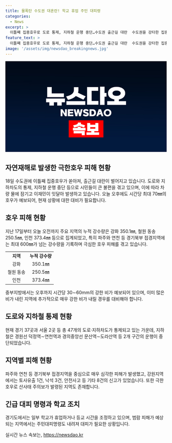 ```yaml
---
title: 물폭탄 수도권 대혼란! 학교 휴업 주민 대피령
categories:
  - News
excerpt: >
  이틀째 집중호우로 도로 통제, 지하철 운행 중단…수도권 출근길 대란  수도권을 강타한 집중호우로 도로와 지하차도가 통제되고, 지하철 운행이 중단되며 출근길 대란이 벌어졌다. 호우로 침수된 차량과 이재민이 속출하고, 특히 충청지역에서는 인명피해가 발생했다. 더 많은 비가 예보되어 상황이 악화될 전망이다. (150자)
feature_text: >
  이틀째 집중호우로 도로 통제, 지하철 운행 중단…수도권 출근길 대란  수도권을 강타한 집중호우로 도로와 지하차도가 통제되고, 지하철 운행이 중단되며 출근길 대란이 벌어졌다. 호우로 침수된 차량과 이재민이 속출하고, 특히 충청지역에서는 인명피해가 발생했다. 더 많은 비가 예보되어 상황이 악화될 전망이다. (150자)
image: '/assets/img/newsdao_breakingnews.jpg'
---
```


<p><img src="/assets/img/newsdao_breakingnews.jpg" alt="ranknews 속보" /></p>

<h2 data-ke-size="size26">자연재해로 발생한 극한호우 피해 현황</h2>

<p data-ke-size="size16">18일 수도권에 이틀째 집중호우가 쏟아져, 출근길 대란이 벌어지고 있습니다. 도로와 지하차도의 통제, 지하철 운행 중단 등으로 시민들이 큰 불편을 겪고 있으며, 이에 따라 차량 물에 잠기고 이재민이 잇달아 발생하고 있습니다. 오늘 오후에도 시간당 최대 70㎜의 호우가 예보되어, 현재 상황에 대한 대비가 필요합니다.</p>

<h2 data-ke-size="size26">호우 피해 현황</h2>

<p data-ke-size="size16">지난 17일부터 오늘 오전까지 주요 지역의 누적 강수량은 강화 350.1㎜, 철원 동송 250.5㎜, 인천 373.4㎜ 등으로 집계되었고, 특히 파주와 연천 등 경기북부 접경지역에는 최대 600㎜가 넘는 강수량을 기록하며 극심한 호우 피해를 겪고 있습니다.</p>

<table>
  <tr>
    <td style="text-align: center; height: 17px;"><b>지역</b></td>
    <td style="text-align: center; height: 17px;"><b>누적 강수량</b></td>
  </tr>
  <tr>
    <td style="text-align: center; height: 17px;">강화</td>
    <td style="text-align: center; height: 17px;">350.1㎜</td>
  </tr>
  <tr>
    <td style="text-align: center; height: 17px;">철원 동송</td>
    <td style="text-align: center; height: 17px;">250.5㎜</td>
  </tr>
  <tr>
    <td style="text-align: center; height: 17px;">인천</td>
    <td style="text-align: center; height: 17px;">373.4㎜</td>
  </tr>
</table>

<p data-ke-size="size16">중부지방에서는 오후까지 시간당 30∼60mm의 강한 비가 예보되어 있으며, 이미 많은 비가 내린 지역에 추가적으로 매우 강한 비가 내릴 경우를 대비해야 합니다.</p>

<h2 data-ke-size="size26">도로와 지하철 통제 현황</h2>

<p data-ke-size="size16">현재 경기 37곳과 서울 2곳 등 총 47개의 도로·지하차도가 통제되고 있는 가운데, 지하철은 경원선 덕정역∼연천역과 경의중앙선 문산역∼도라산역 등 2개 구간의 운행이 중단되었습니다.</p>

<h2 data-ke-size="size26">지역별 피해 현황</h2>

<p data-ke-size="size16">파주와 연천 등 경기북부 접경지역을 중심으로 매우 심각한 피해가 발생했고, 강원지역에서는 토사유출 1건, 낙석 3건, 안전사고 등 기타 8건의 신고가 있었습니다. 또한 극한호우로 산사태 주의보가 발령된 지역도 존재합니다.</p>

<h2 data-ke-size="size26">긴급 대피 명령과 학교 조치</h2>

<p data-ke-size="size16">경기도에서는 일부 학교가 휴업하거나 등교 시간을 조정하고 있으며, 범람 피해가 예상되는 지역에서는 주민대피명령도 내려져 대피가 필요한 상황입니다.</p>
실시간 뉴스 속보는, <a href="https://newsdao.kr" rel="dofollow">https://newsdao.kr</a>


